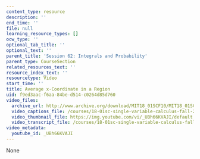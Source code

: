```yaml
---
content_type: resource
description: ''
end_time: ''
file: null
learning_resource_types: []
ocw_type: ''
optional_tab_title: ''
optional_text: ''
parent_title: 'Session 62: Integrals and Probability'
parent_type: CourseSection
related_resources_text: ''
resource_index_text: ''
resourcetype: Video
start_time: ''
title: Average x-Coordinate in a Region
uid: f9ed3aac-f6aa-84be-d514-c0264d85d760
video_files:
  archive_url: http://www.archive.org/download/MIT18_01SCF10/MIT18_01SCF10Rec_47_300k.mp4
  video_captions_file: /courses/18-01sc-single-variable-calculus-fall-2010/f79b643ed6b35fa6b59dffa52f3dfe34_UBh66KVAJI.vtt
  video_thumbnail_file: https://img.youtube.com/vi/_UBh66KVAJI/default.jpg
  video_transcript_file: /courses/18-01sc-single-variable-calculus-fall-2010/32a144504b070fefab9deadad03d6472_UBh66KVAJI.pdf
video_metadata:
  youtube_id: _UBh66KVAJI
---
```

None

